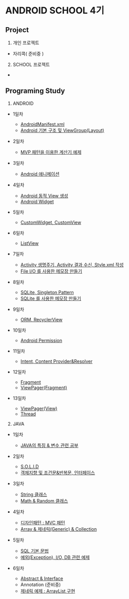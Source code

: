 ANDROID SCHOOL 4기
====================================================
Project
----------------------------------------------------
1. 개인 프로젝트

  - 자리콕( 준비중 )

2. SCHOOL 프로젝트

  - []()

Programing Study
----------------------------------------------------
1. ANDROID

  - 1일차

      - [AndroidManifest.xml](https://github.com/Hooooong/DAY7_Manifest)
      - [Android 기본 구조 및 ViewGroup(Layout)](https://github.com/Hooooong/DAY7_Android)

  - 2일차

      - [MVP 패턴을 이용한 계산기 예제](https://github.com/Hooooong/DAY8_Calculator)

  - 3일차

      - [Android 애니메이션](https://github.com/Hooooong/DAY9_Animation)

  - 4일차

      - [Android 동적 View 생성](https://github.com/Hooooong/DAY10_DynamicView)
      - [Android Widget](https://github.com/Hooooong/DAY10_Widget)

  - 5일차

      - [CustomWidget, CustomView](https://github.com/Hooooong/DAY11_CustomView)

  - 6일차

      - [ListView](https://github.com/Hooooong/DAY12_ListView)

  - 7일차

      - [Activity 생명주기, Activity 결과 수신, Style.xml 작성](https://github.com/Hooooong/DAY13_Activity_etc)
      - [File I/O 를 사용한 메모장 만들기](https://github.com/Hooooong/DAY12_Memo)

  - 8일차

      - [SQLite, Singleton Pattern](https://github.com/Hooooong/DAY14_SQLite-Singleton-Context.git)
      - [SQLite 를 사용한 메모장 만들기](https://github.com/Hooooong/DAY14_SQLiteMemo)

  - 9일차

      - [ORM, RecyclerView](https://github.com/Hooooong/DAY15_ORM-RecyclerView)

  - 10일차

      - [Android Permission](https://github.com/Hooooong/DAY16_Android_Permission.git)

  - 11일차

      - [Intent, Content Provider&Resolver](https://github.com/Hooooong/DAY17_Contact)

  - 12일차

      - [Fragment](https://github.com/Hooooong/DAY18_Fragment)
      - [ViewPager(Fragment)](https://github.com/Hooooong/DAY18_ViewPager-F-)

  - 13일차

      - [ViewPager(View)](https://github.com/Hooooong/DAY19_ViewPager-V-)
      - [Thread](https://github.com/Hooooong/DAY19_Thread)

2. JAVA

  - 1일차

      - [JAVA의 특징 & 변수 관련 공부](https://github.com/Hooooong/DAY1_HelloJava)

  - 2일차

      - [S.O.L.I.D](https://github.com/Hooooong/DAY2_S.O.L.I.D)
      - [객체지향 및 조건문&반복문, 인터페이스](https://github.com/Hooooong/DAY2_Change)

  - 3일차

      - [String 클래스](https://github.com/Hooooong/DAY3_StringClass)
      - [Math & Random 클래스](https://github.com/Hooooong/DAY3_MathClass)

  - 4일차

      - [디자인패턴 : MVC 패턴](https://github.com/Hooooong/DAY4_MVC)
      - [Array & 제네릭(Generic) & Collection](https://github.com/Hooooong/DAY4_Collections)

  - 5일차

      - [SQL 기본 문법](https://github.com/Hooooong/DAY5_SQL)
      - [예외(Exception), I/O, DB 관련 예제](https://github.com/Hooooong/DAY5_Memo)

  - 6일차

      - [Abstract & Interface](https://github.com/Hooooong/DAY6_Abstract-Interface)
      - Annotation (준비중)
      - [제네릭 예제 : ArrayList 구현](https://github.com/Hooooong/DAY6_GenericSample)
